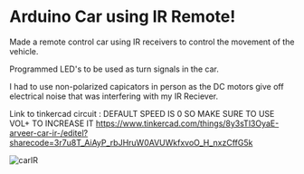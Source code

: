 # Arduino Car using IR Remote!

Made a remote control car using IR receivers to control the movement of the vehicle.

Programmed LED's to be used as turn signals in the car. 

I had to use non-polarized capicators in person as the DC motors give off electrical noise that was interfering with my IR Reciever. 

Link to tinkercad circuit :
DEFAULT SPEED IS 0 SO MAKE SURE TO USE VOL+ TO INCREASE IT
https://www.tinkercad.com/things/8y3sTl3OyaE-arveer-car-ir-/editel?sharecode=3r7u8T_AiAyP_rbJHruW0AVUWkfxvoO_H_nxzCffG5k

![carIR](https://github.com/user-attachments/assets/14e2d1f6-53e0-4a1b-b70b-401132c4f7f7)
